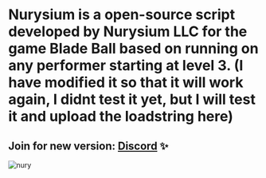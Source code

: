 # Nurysium is a open-source script developed by Nurysium LLC for the game Blade Ball based on running on any performer starting at level 3. (I have modified it so that it will work again, I didnt test it yet, but I will test it and upload the loadstring here)

## Join for new version: [Discord](https://dsc.gg/nurysium) ✨


![nury](https://github.com/flezzpe/Nurysium/assets/98888240/ab1311e0-e36c-433d-9d4d-2c5d7ad3d3e6)





